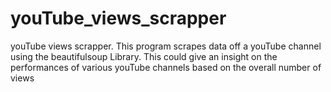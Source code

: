 # youTube_views_scrapper
youTube views scrapper. This program scrapes data off a youTube channel using the beautifulsoup Library. This could give an insight on the performances of various youTube channels based on the overall number of views
